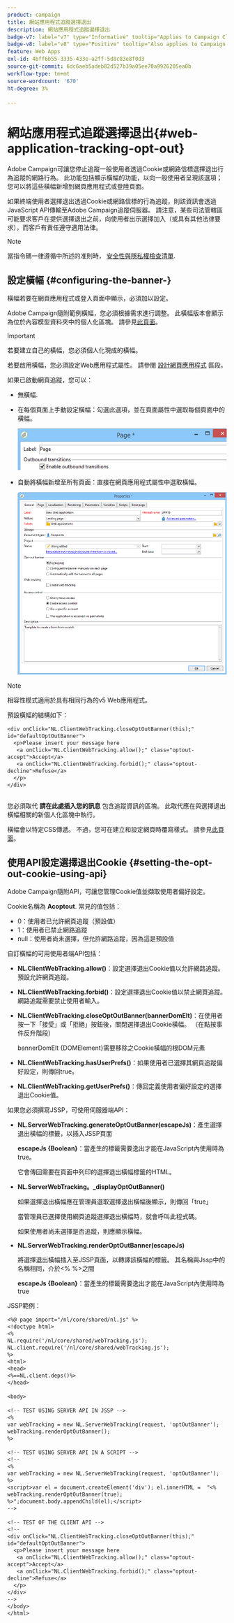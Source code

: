 ```yaml
---
product: campaign
title: 網站應用程式追蹤選擇退出
description: 網站應用程式追蹤選擇退出
badge-v7: label="v7" type="Informative" tooltip="Applies to Campaign Classic v7"
badge-v8: label="v8" type="Positive" tooltip="Also applies to Campaign v8"
feature: Web Apps
exl-id: 4bff6b55-3335-433e-a2ff-5d8c83e8f0d3
source-git-commit: 6dc6aeb5adeb82d527b39a05ee70a9926205ea0b
workflow-type: tm+mt
source-wordcount: '670'
ht-degree: 3%

---
```


# 網站應用程式追蹤選擇退出{#web-application-tracking-opt-out}



Adobe Campaign可讓您停止追蹤一般使用者透過Cookie或網路信標選擇退出行為追蹤的網路行為。 此功能包括顯示橫幅的功能，以向一般使用者呈現該選項；您可以將這些橫幅新增到網頁應用程式或登陸頁面。

如果終端使用者選擇退出透過Cookie或網路信標的行為追蹤，則該資訊會透過JavaScript API傳輸至Adobe Campaign追蹤伺服器。 請注意，某些司法管轄區可能要求客戶在提供選擇退出之前，向使用者出示選擇加入（或具有其他法律要求），而客戶有責任遵守適用法律。

>[!NOTE]
>
>當指令碼一律遵循中所述的准則時， [安全性與隱私權檢查清單](https://helpx.adobe.com/campaign/kb/acc-security.html#dev).

## 設定橫幅 {#configuring-the-banner-}

橫幅若要在網頁應用程式或登入頁面中顯示，必須加以設定。

Adobe Campaign隨附範例橫幅，您必須根據需求進行調整。 此橫幅版本會顯示為位於內容模型資料夾中的個人化區塊。 請參見[此頁面](../../delivery/using/personalization-blocks.md)。

>[!IMPORTANT]
>
>若要建立自己的橫幅，您必須個人化現成的橫幅。

若要啟用橫幅，您必須設定Web應用程式屬性。 請參閱 [設計網頁應用程式](designing-a-web-application.md) 區段。

如果已啟動網頁追蹤，您可以：

* 無橫幅.
* 在每個頁面上手動設定橫幅：勾選此選項，並在頁面屬性中選取每個頁面中的橫幅。

   ![](assets/pageproperties.png)

* 自動將橫幅新增至所有頁面：直接在網頁應用程式屬性中選取橫幅。

   ![](assets/optoutconfig.png)

>[!NOTE]
>
>相容性模式適用於具有相同行為的v5 Web應用程式。

預設橫幅的結構如下：

```
<div onClick="NL.ClientWebTracking.closeOptOutBanner(this);" id="defaultOptOutBanner">
  <p>Please insert your message here
   <a onClick="NL.ClientWebTracking.allow();" class="optout-accept">Accept</a>
   <a onClick="NL.ClientWebTracking.forbid();" class="optout-decline">Refuse</a>
  </p>
</div>
      
```

您必須取代 **請在此處插入您的訊息** 包含追蹤資訊的區塊。 此取代應在與選擇退出橫幅相關的新個人化區塊中執行。

橫幅會以特定CSS傳遞。 不過，您可在建立和設定網頁時覆寫樣式。 請參見[此頁面](content-editor-interface.md)。

## 使用API設定選擇退出Cookie {#setting-the-opt-out-cookie-using-api}

Adobe Campaign隨附API，可讓您管理Cookie值並擷取使用者偏好設定。

Cookie名稱為 **Acoptout**. 常見的值包括：

* 0：使用者已允許網頁追蹤（預設值）
* 1：使用者已禁止網路追蹤
* null：使用者尚未選擇，但允許網路追蹤，因為這是預設值

自訂橫幅的可用使用者端API包括：

* **NL.ClientWebTracking.allow()**：設定選擇退出Cookie值以允許網路追蹤。 預設允許網頁追蹤。
* **NL.ClientWebTracking.forbid()**：設定選擇退出Cookie值以禁止網頁追蹤。 網路追蹤需要禁止使用者輸入。
* **NL.ClientWebTracking.closeOptOutBanner(bannerDomElt)**：在使用者按一下「接受」或「拒絕」按鈕後，關閉選擇退出Cookie橫幅。 （在點按事件反升階段）

   bannerDomElt {DOMElement}需要移除之Cookie橫幅的根DOM元素

* **NL.ClientWebTracking.hasUserPrefs()**：如果使用者已選擇其網頁追蹤偏好設定，則傳回true。
* **NL.ClientWebTracking.getUserPrefs()**：傳回定義使用者偏好設定的選擇退出Cookie值。

如果您必須撰寫JSSP，可使用伺服器端API：

* **NL.ServerWebTracking.generateOptOutBanner(escapeJs)**：產生選擇退出橫幅的標籤，以插入JSSP頁面

   **escapeJs {Boolean}**：當產生的標籤需要逸出才能在JavaScript內使用時為true。

   它會傳回需要在頁面中列印的選擇退出橫幅標籤的HTML。

* **NL.ServerWebTracking。_displayOptOutBanner()**

   如果選擇退出橫幅應在管理員選取選擇退出橫幅後顯示，則傳回「true」

   當管理員已選擇使用網頁追蹤選擇退出橫幅時，就會呼叫此程式碼。

   如果使用者尚未選擇是否追蹤，則應顯示橫幅。

* **NL.ServerWebTracking.renderOptOutBanner(escapeJs)**

   將選擇退出橫幅插入至JSSP頁面，以轉譯該橫幅的標籤。 其名稱與Jssp中的名稱相同，介於&lt;% %>之間

   **escapeJs {Boolean}**：當產生的標籤需要逸出才能在JavaScript內使用時為true

JSSP範例：

```
<%@ page import="/nl/core/shared/nl.js" %>
<!doctype html>
<%
NL.require('/nl/core/shared/webTracking.js');
NL.client.require('/nl/core/shared/webTracking.js');
%>
<html>
<head>
<%==NL.client.deps()%>
</head>

<body>

<!-- TEST USING SERVER API IN JSSP -->
<% 
var webTracking = new NL.ServerWebTracking(request, 'optOutBanner');
webTracking.renderOptOutBanner();
%>

<!-- TEST USING SERVER API IN A SCRIPT -->
<!--
<% 
var webTracking = new NL.ServerWebTracking(request, 'optOutBanner');
%>
<script>var el = document.createElement('div'); el.innerHTML =  "<% webTracking.renderOptOutBanner(true); %>";document.body.appendChild(el);</script>
-->

<!-- TEST OF THE CLIENT API -->
<!--
<div onClick="NL.ClientWebTracking.closeOptOutBanner(this);" id="defaultOptOutBanner">
  <p>Please insert your message here
   <a onClick="NL.ClientWebTracking.allow();" class="optout-accept">Accept</a>
   <a onClick="NL.ClientWebTracking.forbid();" class="optout-decline">Refuse</a>
  </p>
</div>
-->
</body>
</html>
```
